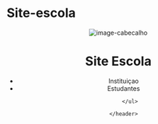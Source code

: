 # Site-escola
<!DOCTYPE html>
<html lang="en">

<head>
    <meta charset="UTF-8">
    <meta http-equiv="X-UA-Compatible" content="IE=edge">
    <meta name="viewport" content="width=device-width, initial-scale=1.0">
    <title>Kobe Bryant</title>
</head>

<body>
    <header class="cabecalho">
        <img class="cabecalho-imagem" src="image " alt="image-cabecalho">
        <h1 class="cabecalho-titulo">Site Escola</h1>
        <ul class="cabecalgo-lista">
            <li class="cabecalho-item">Instituiçao</li>
            <li class="cabecalho-item">Estudantes</li>

        </ul>

    </header>
</body>

</html>
